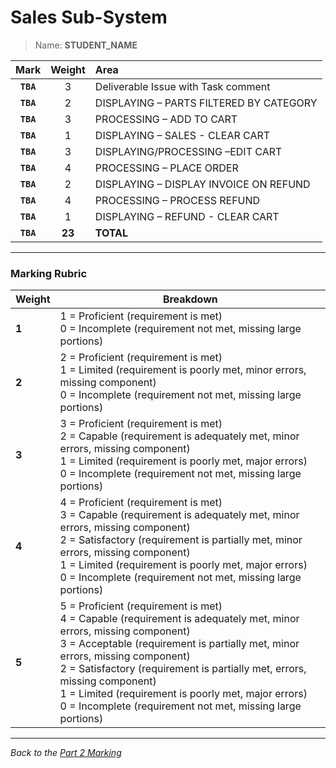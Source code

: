 # Sales Sub-System

> Name: **STUDENT_NAME**

| Mark | Weight | Area |
|:----:|:----:|:-----|
| **`TBA`** |3 | Deliverable Issue with Task comment   |
| **`TBA`**|2 | DISPLAYING – PARTS FILTERED BY CATEGORY |
| **`TBA`**|3 | PROCESSING – ADD TO CART |
| **`TBA`**|1 | DISPLAYING – SALES - CLEAR CART |
| **`TBA`**|3 | DISPLAYING/PROCESSING –EDIT CART |
| **`TBA`**|4 | PROCESSING – PLACE ORDER |
| **`TBA`**|2 | DISPLAYING – DISPLAY INVOICE ON REFUND |
| **`TBA`**|4 | PROCESSING – PROCESS REFUND |
| **`TBA`**|1 | DISPLAYING – REFUND - CLEAR CART |
| **`TBA`**|**23** | **TOTAL** |

----

### Marking Rubric

| Weight | Breakdown |
| ----   | --------- |
| **1** | 1 = Proficient (requirement is met)<br />0 = Incomplete (requirement not met, missing large portions) |
| **2** | 2 = Proficient (requirement is met)<br />1 = Limited (requirement is poorly met, minor errors, missing component)<br />0 = Incomplete (requirement not met, missing large portions) |
| **3** | 3 = Proficient (requirement is met)<br />2 = Capable (requirement is adequately met, minor errors, missing component)<br />1 = Limited (requirement is poorly met, major errors)<br />0 = Incomplete (requirement not met, missing large portions) |
| **4** | 4 = Proficient (requirement is met)<br />3 = Capable (requirement is adequately met, minor errors, missing component)<br />2 = Satisfactory (requirement is partially met, minor errors, missing component)<br />1 = Limited (requirement is poorly met, major errors)<br />0 = Incomplete (requirement not met, missing large portions) |
| **5** | 5 = Proficient (requirement is met)<br />4 = Capable (requirement is adequately met, minor errors, missing component)<br />3 = Acceptable (requirement is partially met, minor errors, missing component)<br />2 = Satisfactory (requirement is partially met, errors, missing component)<br />1 = Limited (requirement is poorly met, major errors)<br />0 = Incomplete (requirement not met, missing large portions) |

----

*Back to the [Part 2 Marking](./ReadMe.md)*